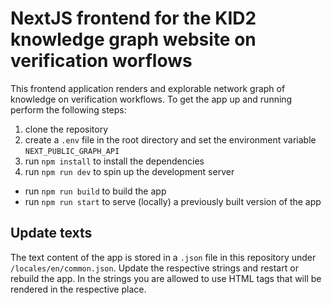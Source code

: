 # NextJS frontend for the KID2 knowledge graph website on verification worflows

This frontend application renders and explorable network graph of knowledge on verification workflows. To get the app up and running perform the following steps:

1. clone the repository
2. create a `.env` file in the root directory and set the environment variable `NEXT_PUBLIC_GRAPH_API`
3. run `npm install` to install the dependencies
4. run `npm run dev` to spin up the development server

- run `npm run build` to build the app
- run `npm run start` to serve (locally) a previously built version of the app

## Update texts

The text content of the app is stored in a `.json` file in this repository under `/locales/en/common.json`. Update the respective strings and restart or rebuild the app. In the strings you are allowed to use HTML tags that will be rendered in the respective place.
